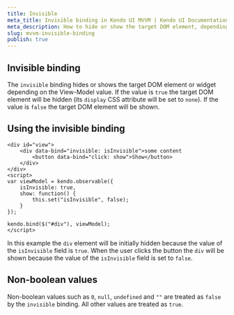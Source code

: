 ```yaml
---
title: Invisible
meta_title: Invisible binding in Kendo UI MVVM | Kendo UI Documentation
meta_description: How to hide or show the target DOM element, depending on the View-Model Value by using the invisible binding.
slug: mvvm-invisible-binding
publish: true
---
```


## Invisible binding

The `invisible` binding hides or shows the target DOM element or widget depending on the View-Model value. If the value is `true` the
target DOM element will be hidden (its `display` CSS attribute will be set to `none`).
If the value is `false` the target DOM element will be shown.

## Using the invisible binding

    <div id="view">
        <div data-bind="invisible: isInvisible">some content
            <button data-bind="click: show">Show</button>
        </div>
    </div>
    <script>
    var viewModel = kendo.observable({
        isInvisible: true,
        show: function() {
            this.set("isInvisible", false);
        }
    });

    kendo.bind($("#div"), viewModel);
    </script>

In this example the `div` element will be initially hidden because the value of the `isInvisible` field is `true`.
When the user clicks the button the `div` will be shown because the value of the `isInvisible` field is set to `false`.

## Non-boolean values

Non-boolean values such as `0`, `null`, `undefined` and `""` are treated as `false` by the `invisible` binding.
All other values are treated as `true`.
 
